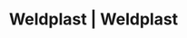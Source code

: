 ---
Filename: "eshop-products-variant206"
Link: "file:/Users/vinayakpatel/Downloads/www.weldplast.cz/eshop_products_compare/add/eshop-products-variant206"
product_name: "null"
product_id: "null"
title: "Weldplast | Weldplast"
product_desc: ""
product_specs: ""
product_downloads: ""
href: ""
p_desc_2: ""
accessories: ""
similar_products: ""
---